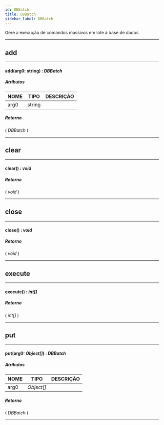 ```yaml
---
id: DBBatch
title: DBBatch
sidebar_label: DBBatch
---
```


Gere a execução de comandos massivos em lote à base de dados.

---

## add

---

#### add(arg0: string) : _DBBatch_
##### Atributos

| NOME | TIPO | DESCRIÇÃO |
|---|---|---|
| arg0 | string |   |

##### Retorno

( _DBBatch_ )


---

## clear

---

#### clear() : _void_
##### Retorno

( _void_ )


---

## close

---

#### close() : _void_
##### Retorno

( _void_ )


---

## execute

---

#### execute() : _int[]_
##### Retorno

( _int[]_ )


---

## put

---

#### put(arg0: _Object[]_) : _DBBatch_
##### Atributos

| NOME | TIPO | DESCRIÇÃO |
|---|---|---|
| arg0 | _Object[]_ |   |

##### Retorno

( _DBBatch_ )


---

